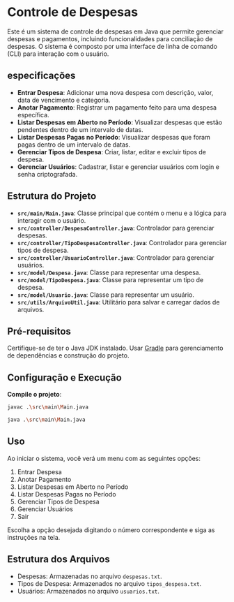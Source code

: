 # Controle de Despesas

Este é um sistema de controle de despesas em Java que permite gerenciar despesas e pagamentos, incluindo funcionalidades para conciliação de despesas. O sistema é composto por uma interface de linha de comando (CLI) para interação com o usuário.

## especificações 

- **Entrar Despesa**: Adicionar uma nova despesa com descrição, valor, data de vencimento e categoria.
- **Anotar Pagamento**: Registrar um pagamento feito para uma despesa específica.
- **Listar Despesas em Aberto no Período**: Visualizar despesas que estão pendentes dentro de um intervalo de datas.
- **Listar Despesas Pagas no Período**: Visualizar despesas que foram pagas dentro de um intervalo de datas.
- **Gerenciar Tipos de Despesa**: Criar, listar, editar e excluir tipos de despesa.
- **Gerenciar Usuários**: Cadastrar, listar e gerenciar usuários com login e senha criptografada.

## Estrutura do Projeto

- **`src/main/Main.java`**: Classe principal que contém o menu e a lógica para interagir com o usuário.
- **`src/controller/DespesaController.java`**: Controlador para gerenciar despesas.
- **`src/controller/TipoDespesaController.java`**: Controlador para gerenciar tipos de despesa.
- **`src/controller/UsuarioController.java`**: Controlador para gerenciar usuários.
- **`src/model/Despesa.java`**: Classe para representar uma despesa.
- **`src/model/TipoDespesa.java`**: Classe para representar um tipo de despesa.
- **`src/model/Usuario.java`**: Classe para representar um usuário.
- **`src/utils/ArquivoUtil.java`**: Utilitário para salvar e carregar dados de arquivos.

## Pré-requisitos

Certifique-se de ter o Java JDK instalado. Usar [Gradle](https://gradle.org/) para gerenciamento de dependências e construção do projeto.

## Configuração e Execução

**Compile o projeto**:

```bash
javac .\src\main\Main.java
```

```bash
java .\src\main\Main.java
```

## Uso

Ao iniciar o sistema, você verá um menu com as seguintes opções:

1. Entrar Despesa
2. Anotar Pagamento
3. Listar Despesas em Aberto no Período
4. Listar Despesas Pagas no Período
5. Gerenciar Tipos de Despesa
6. Gerenciar Usuários
7. Sair

Escolha a opção desejada digitando o número correspondente e siga as instruções na tela.

## Estrutura dos Arquivos

- Despesas: Armazenadas no arquivo `despesas.txt`.
- Tipos de Despesa: Armazenados no arquivo `tipos_despesa.txt`.
- Usuários: Armazenados no arquivo `usuarios.txt`.
